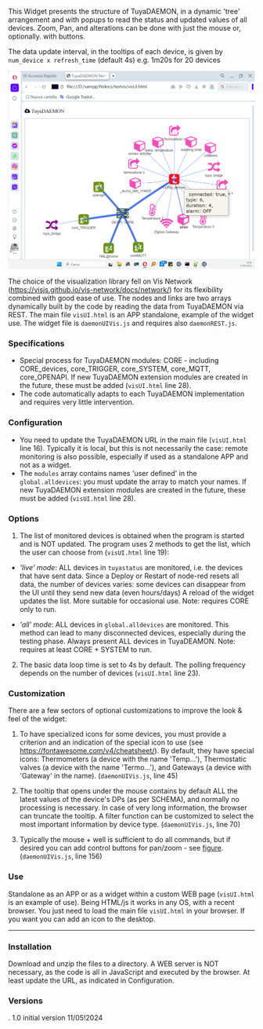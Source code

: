 This Widget presents the structure of TuyaDAEMON, in a dynamic 'tree' arrangement and with popups to read the status and updated values of all devices.
Zoom, Pan, and alterations can be done with just the mouse or, optionally. with buttons.

The data update interval, in the tooltips of each device, is given by <br>
                    `num_device x refresh_time` (default 4s) e.g. 1m20s for 20 devices

![User interface using VIS](https://github.com/msillano/tuyaDAEMON/blob/main/pics/daemonUIvis.png?raw=true)

The choice of the visualization library fell on Vis Network (https://visjs.github.io/vis-network/docs/network/) for its flexibility combined with good ease of use.
The nodes and links are two arrays dynamically built by the code by reading the data from TuyaDAEMON via REST.
The main file `visUI.html` is an APP standalone, example of the widget use. The widget file is `daemonUIVis.js` and requires also `daemonREST.js`. 


### Specifications
  - Special process for TuyaDAEMON modules: CORE - including CORE_devices, core_TRIGGER, core_SYSTEM, core_MQTT, core_OPENAPI. If new TuyaDAEMON extension modules are created in the future, these must be added (`visUI.html` line 28).
- The code automatically adapts to each TuyaDAEMON implementation and requires very little intervention.

### Configuration

- You need to update the TuyaDAEMON URL in the main file (`visUI.html` line 16). Typically it is local, but this is not necessarily the case: remote monitoring is also possible, especially if used as a standalone APP and not as a widget.
- The `modules` array contains names 'user defined' in the `global.alldevices`: you must update the array to match your names. If new TuyaDAEMON extension modules are created in the future, these must be added (`visUI.html` line 28).


### Options
1) The list of monitored devices is obtained when the program is started and is NOT updated.
The program uses 2 methods to get the list, which the user can choose from (`visUI.html` line 19):

  - _'live' mode_: ALL devices in `tuyastatus` are monitored, i.e. the devices that have sent data. Since a Deploy or Restart of node-red resets all data, the number of devices varies: some devices can disappear from the UI until they send new data (even hours/days) A reload of the widget updates the list. More suitable for occasional use. 
Note: requires CORE only to run.

  - _'all' mode_: ALL devices in `global.alldevices` are monitored. This method can lead to many disconnected devices, especially during the testing phase. Always present ALL devices in TuyaDEAMON. 
Note: requires at least CORE + SYSTEM to run.

2) The basic data loop time is set to 4s by default. The polling frequency depends on the number of devices (`visUI.html` line 23).

### Customization
There are a few sectors of optional customizations to improve the look & feel of the widget:

1) To have specialized icons for some devices, you must provide a criterion and an indication of the special icon to use (see https://fontawesome.com/v4/cheatsheet/). 
By default, they have special icons: Thermometers (a device with the name 'Temp...'), Thermostatic valves (a device with the name 'Termo...'), and Gateways (a device with 'Gateway' in the name). (`daemonUIVis.js`, line 45)

2) The tooltip that opens under the mouse contains by default ALL the latest values of the device's DPs (as per SCHEMA), and normally no processing is necessary.
In case of very long information, the browser can truncate the tooltip. A filter function can be customized to select the most important information by device type. (`daemonUIVis.js`, line 70)

3) Typically the mouse + well is sufficient to do all commands, but if desired you can add control buttons for pan/zoom - see [figure](https://github.com/msillano/tuyaDEAMON-applications/tree/main). (`daemonUIVis.js`, line 156)

### Use
Standalone as an APP or as a widget within a custom WEB page (`visUI.html` is an example of use). Being HTML/js it works in any OS, with a recent browser.
You just need to load the main file `visUI.html` in your browser. If you want you can add an icon to the desktop.
<hr>

### Installation
Download and unzip the files to a directory. A WEB server is NOT necessary, as the code is all in JavaScript and executed by the browser.
At least update the URL, as indicated in Configuration.

### Versions
 . 1.0   initial version 11/05!2024

